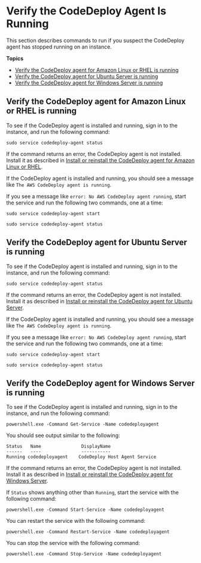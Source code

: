 # Verify the CodeDeploy Agent Is Running<a name="codedeploy-agent-operations-verify"></a>

This section describes commands to run if you suspect the CodeDeploy agent has stopped running on an instance\.

**Topics**
+ [Verify the CodeDeploy agent for Amazon Linux or RHEL is running](#codedeploy-agent-operations-verify-linux)
+ [Verify the CodeDeploy agent for Ubuntu Server is running](#codedeploy-agent-operations-verify-ubuntu)
+ [Verify the CodeDeploy agent for Windows Server is running](#codedeploy-agent-operations-verify-windows)

## Verify the CodeDeploy agent for Amazon Linux or RHEL is running<a name="codedeploy-agent-operations-verify-linux"></a>

To see if the CodeDeploy agent is installed and running, sign in to the instance, and run the following command:

```
sudo service codedeploy-agent status
```

If the command returns an error, the CodeDeploy agent is not installed\. Install it as described in [Install or reinstall the CodeDeploy agent for Amazon Linux or RHEL](codedeploy-agent-operations-install-linux.md)\.

If the CodeDeploy agent is installed and running, you should see a message like `The AWS CodeDeploy agent is running`\.

If you see a message like `error: No AWS CodeDeploy agent running`, start the service and run the following two commands, one at a time:

```
sudo service codedeploy-agent start
```

```
sudo service codedeploy-agent status
```

## Verify the CodeDeploy agent for Ubuntu Server is running<a name="codedeploy-agent-operations-verify-ubuntu"></a>

To see if the CodeDeploy agent is installed and running, sign in to the instance, and run the following command:

```
sudo service codedeploy-agent status
```

If the command returns an error, the CodeDeploy agent is not installed\. Install it as described in [Install or reinstall the CodeDeploy agent for Ubuntu Server](codedeploy-agent-operations-install-ubuntu.md)\.

If the CodeDeploy agent is installed and running, you should see a message like `The AWS CodeDeploy agent is running`\.

If you see a message like `error: No AWS CodeDeploy agent running`, start the service and run the following two commands, one at a time:

```
sudo service codedeploy-agent start
```

```
sudo service codedeploy-agent status
```

## Verify the CodeDeploy agent for Windows Server is running<a name="codedeploy-agent-operations-verify-windows"></a>

To see if the CodeDeploy agent is installed and running, sign in to the instance, and run the following command:

```
powershell.exe -Command Get-Service -Name codedeployagent
```

You should see output similar to the following:

```
Status   Name               DisplayName
------   ----               -----------
Running codedeployagent    CodeDeploy Host Agent Service
```

If the command returns an error, the CodeDeploy agent is not installed\. Install it as described in [Install or reinstall the CodeDeploy agent for Windows Server](codedeploy-agent-operations-install-windows.md)\.

If `Status` shows anything other than `Running`, start the service with the following command:

```
powershell.exe -Command Start-Service -Name codedeployagent
```

You can restart the service with the following command:

```
powershell.exe -Command Restart-Service -Name codedeployagent
```

You can stop the service with the following command:

```
powershell.exe -Command Stop-Service -Name codedeployagent
```